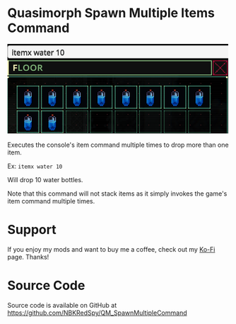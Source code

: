 # Quasimorph Spawn Multiple Items Command

![thumbnail icon](media/thumbnail.png)

Executes the console's item command multiple times to drop more than one item.

Ex:
`itemx water 10`

Will drop 10 water bottles.

Note that this command will not stack items as it simply invokes the game's item command multiple times.

# Support
If you enjoy my mods and want to buy me a coffee, check out my [Ko-Fi](https://ko-fi.com/nbkredspy71915) page.
Thanks!

# Source Code
Source code is available on GitHub at https://github.com/NBKRedSpy/QM_SpawnMultipleCommand
